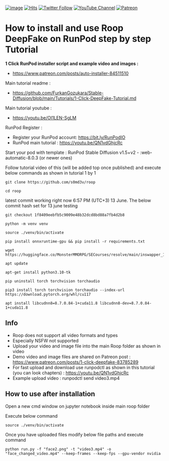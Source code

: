 [![image](https://img.shields.io/discord/772774097734074388?label=Discord&logo=discord)](https://discord.com/servers/software-engineering-courses-secourses-772774097734074388) [![Hits](https://hits.seeyoufarm.com/api/count/incr/badge.svg?url=https%3A%2F%2Fgithub.com%2FFurkanGozukara%2FStable-Diffusion%2Fedit%2Fmain%2FTutorials%2FHow-To-Use-Roop-DeepFake-On-RunPod.md&count_bg=%2379C83D&title_bg=%239E0F0F&icon=apachespark.svg&icon_color=%23E7E7E7&title=views&edge_flat=false)](https://hits.seeyoufarm.com) [![Twitter Follow](https://img.shields.io/twitter/follow/GozukaraFurkan?label=Follow&style=social)](https://twitter.com/GozukaraFurkan) [![YouTube Channel](https://img.shields.io/badge/YouTube-Channel-red?style=for-the-badge&logo=youtube)](https://www.youtube.com/SECourses) [![Patreon](https://img.shields.io/badge/Patreon-Support%20Me-f96854?style=for-the-badge&logo=patreon)](https://www.patreon.com/your_patreon_page)

# How to install and use Roop DeepFake on RunPod step by step Tutorial

**1 Click RunPod installer script and example video and images :** 
* https://www.patreon.com/posts/auto-installer-84511510

Main tutorial readme : 
* https://github.com/FurkanGozukara/Stable-Diffusion/blob/main/Tutorials/1-Click-DeepFake-Tutorial.md

Main tutorial youtube : 
* https://youtu.be/OI1LEN-SgLM

RunPod Register :
* Register your RunPod account: https://bit.ly/RunPodIO
* RunPod main tutorial : https://youtu.be/QN1vdGhjcRc

Start your pod with template : RunPod Stable Diffusion v1.5+v2 - :web-automatic-8.0.3 (or newer ones)

Follow tutorial video of this (will be added top once published) and execute below commands as shown in tutorial 1 by 1

```
git clone https://github.com/s0md3v/roop
```

```
cd roop
```

latest commit working right now 6:57 PM (UTC+3) 13 June. The below commit hash set for 13 june testing
```
git checkout 1f8409eebfb5c9009e48b32dcd8bd88a7fb4d2b8
```

```
python -m venv venv
```

```
source ./venv/bin/activate
```

```
pip install onnxruntime-gpu && pip install -r requirements.txt
```

```
wget https://huggingface.co/MonsterMMORPG/SECourses/resolve/main/inswapper_128.onnx
```

```
apt update
```

```
apt-get install python3.10-tk
```

```
pip uninstall torch torchvision torchaudio
```

```
pip3 install torch torchvision torchaudio --index-url https://download.pytorch.org/whl/cu117
```

```
apt install libcudnn8=8.7.0.84-1+cuda11.8 libcudnn8-dev=8.7.0.84-1+cuda11.8
```

## Info
* Roop does not support all video formats and types
* Especially NSFW not supported
* Upload your video and image file into the main Roop folder as shown in video
* Demo video and image files are shared on Patreon post : https://www.patreon.com/posts/1-click-deepfake-83785289
* For fast upload and download use runpodctl as shown in this tutorial (you can look chapters) : https://youtu.be/QN1vdGhjcRc
* Example upload video : runpodctl send video3.mp4

## How to use after installation

Open a new cmd window on jupyter notebook inside main roop folder

Execute below command

```
source ./venv/bin/activate
```

Once you have uploaded files modify below file paths and execute command

```
python run.py -f "face2.png" -t "video3.mp4" -o "face_changed_video.mp4" --keep-frames --keep-fps --gpu-vendor nvidia
```
